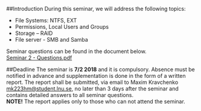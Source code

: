 ##Introduction
During this seminar, we will address the following topics:

* File Systems: NTFS, EXT
* Permissions, Local Users and Groups
* Storage – RAID
* File server - SMB and Samba

Seminar questions can be found in the document below. <br />
[Seminar 2 - Questions.pdf](https://github.com/1DV020/Seminar/raw/master/Seminar%202/Seminar_2.pdf)

##Deadline
The seminar is **7/2 2018** and it is compulsory.
Absence must be notified in advance and supplementation is done in the form of a written report. The report shall be submitted, via email to Maxim Kravchenko <mk223hm@student.lnu.se>, no later than 3 days after the seminar and contains detailed answers to all seminar questions. <br />
**NOTE!** The report applies only to those who can not attend the seminar.
